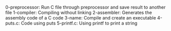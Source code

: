 0-preprocessor: Run C file through preprocessor and save result to another file
1-compiler: Compiling without linking
2-assembler: Generates the assembly code of a C code
3-name: Compile and create an executable
4-puts.c: Code using puts
5-printf.c: Using printf to print a string
